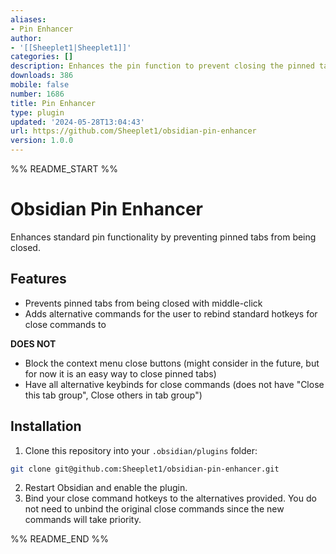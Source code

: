 ```yaml
---
aliases:
- Pin Enhancer
author:
- '[[Sheeplet1|Sheeplet1]]'
categories: []
description: Enhances the pin function to prevent closing the pinned tab.
downloads: 386
mobile: false
number: 1686
title: Pin Enhancer
type: plugin
updated: '2024-05-28T13:04:43'
url: https://github.com/Sheeplet1/obsidian-pin-enhancer
version: 1.0.0
---
```


%% README_START %%

# Obsidian Pin Enhancer

Enhances standard pin functionality by preventing pinned tabs from being closed.

## Features

-   Prevents pinned tabs from being closed with middle-click
-   Adds alternative commands for the user to rebind standard hotkeys for close commands to

**DOES NOT**
- 	Block the context menu close buttons (might consider in the future, but for now it is an easy way to close pinned tabs)
- 	Have all alternative keybinds for close commands (does not have "Close this tab group", Close others in tab group")

## Installation

1. Clone this repository into your `.obsidian/plugins` folder:

```bash
git clone git@github.com:Sheeplet1/obsidian-pin-enhancer.git
```

2. Restart Obsidian and enable the plugin.
3. Bind your close command hotkeys to the alternatives provided. You do not need to unbind the original close commands since the new commands will take priority.


%% README_END %%